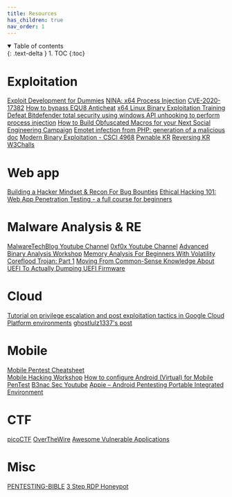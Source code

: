 ```yaml
---
title: Resources
has_children: true
nav_order: 1
---
```


<details open markdown="block">
  <summary>
    Table of contents
  </summary>
  {: .text-delta }
1. TOC
{:toc}
</details>




# Exploitation
[Exploit Development for Dummies](https://youtu.be/c7H1W4BmZ6g)
[NINA: x64 Process Injection](https://undev.ninja/nina-x64-process-injection/)
[CVE-2020-17382](https://github.com/uf0o/CVE-2020-17382/blob/master/win10/win10_1709_CVE-2020-17382.c)
[How to bypass EQU8 Anticheat](https://guidedhacking.com/threads/how-to-bypass-equ8-anticheat.16132/)
[x64 Linux Binary Exploitation Training](https://www.youtube.com/watch?v=gxU3e7GbC-M)
[Defeat Bitdefender total security using windows API unhooking to perform process injection](https://shells.systems/defeat-bitdefender-total-security-using-windows-api-unhooking-to-perform-process-injection/)
[How to Build Obfuscated Macros for your Next Social Engineering Campaign](https://blog.focal-point.com/how-to-build-obfuscated-macros-for-your-next-social-engineering-campaign)
[Emotet infection from PHP: generation of a malicious doc](https://andpalmier.github.io/posts/emotet-php-maldoc/)
[Modern Binary Exploitation - CSCI 4968](https://github.com/RPISEC/MBE)
[Pwnable KR](http://pwnable.kr/)
[Reversing KR](http://reversing.kr/)
[W3Challs](https://w3challs.com/)


# Web app 
[Building a Hacker Mindset & Recon For Bug Bounties](https://drive.google.com/file/d/1bYx_asG1LCbYaCv70SaVBrPxRa4g-WTH/view)
[Ethical Hacking 101: Web App Penetration Testing - a full course for beginners](https://youtu.be/2_lswM1S264)

# Malware Analysis & RE
[MalwareTechBlog Youtube Channel](https://www.youtube.com/c/MalwareTechBlog/videos)
[0xf0x Youtube Channel](https://www.youtube.com/channel/UCCnZXAoXRb6GDLjuFo0dmIg)
[Advanced Binary Analysis Workshop](https://gitlab.com/gavz/advanced-binary-analysis)
[Memory Analysis For Beginners With Volatility Coreflood Trojan: Part 1](https://medium.com/@davidschiff_35251/memory-analysis-for-beginners-with-volatility-coreflood-trojan-part-1-89981433eeb6)
[Moving From Common-Sense Knowledge About UEFI To Actually Dumping UEFI Firmware](https://labs.sentinelone.com/moving-from-common-sense-knowledge-about-uefi-to-actually-dumping-uefi-firmware/)

# Cloud
[Tutorial on privilege escalation and post exploitation tactics in Google Cloud Platform environments](https://about.gitlab.com/blog/2020/02/12/plundering-gcp-escalating-privileges-in-google-cloud-platform/)
[ghostlulz1337's post](https://twitter.com/ghostlulz1337/status/1314262418441338881?s=20)

# Mobile
[Mobile Pentest Cheatsheet](https://github.com/whb224117/MobileApp-Pentest-Cheatsheet)  
[Mobile Hacking Workshop](https://twitter.com/B3nac/status/1317185026677641218?s=20)
[How to configure Android (Virtual) for Mobile PenTest](https://securityboulevard.com/2020/09/how-to-configure-android-virtual-for-mobile-pentest/)
[B3nac Sec Youtube](https://www.youtube.com/channel/UCeSBNDhEqcQSfeR8LEcD-NA)
[Appie – Android Pentesting Portable Integrated Environment](https://manifestsecurity.com/appie/)

# CTF
[picoCTF](https://picoctf.org/)
[OverTheWire](https://overthewire.org/wargames/)
[Awesome Vulnerable Applications](https://github.com/vavkamil/awesome-vulnerable-apps)

# Misc
[PENTESTING-BIBLE](https://github.com/blaCCkHatHacEEkr/PENTESTING-BIBLE)
[3 Step RDP Honeypot](https://medium.com/pythonic-forensics/3-step-rdp-honeypot-step-3-build-the-bot-c6552fab1740)

